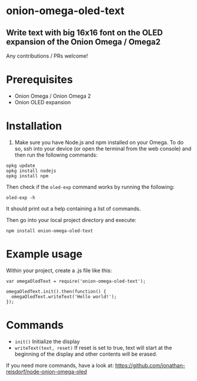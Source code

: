 # onion-omega-oled-text

##  Write text with big 16x16 font on the OLED expansion of the Onion Omega / Omega2

Any contributions / PRs welcome!


# Prerequisites

- Onion Omega / Onion Omega 2
- Onion OLED expansion

# Installation

1. Make sure you have Node.js and npm installed on your Omega.
To do so, ssh into your device (or open the terminal from the web console)
and then run the following commands:

```
opkg update
opkg install nodejs
opkg install npm
```

Then check if the `oled-exp` command works by running the following:

```
oled-exp -h
```

It should print out a help containing a list of commands.

Then go into your local project directory and execute:

```
npm install onion-omega-oled-text
```

# Example usage

Within your project, create a .js file like this:

```
var omegaOledText = require('onion-omega-oled-text');

omegaOledText.init().then(function() {
  omegaOledText.writeText('Hello world!');
});
```

# Commands

- `init()`
Initialize the display
- `writeText(text, reset)`
If reset is set to true, text will start at the beginning of the display
and other contents will be erased.

If you need more commands, have a look at:
https://github.com/jonathan-reisdorf/node-onion-omega-oled